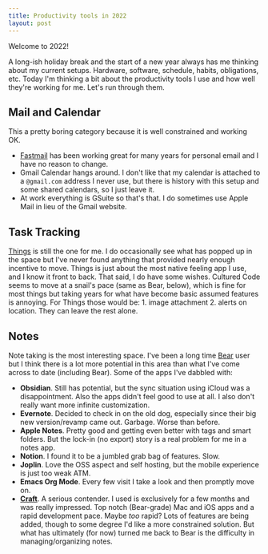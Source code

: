 ```yaml
---
title: Productivity tools in 2022
layout: post
---
```


Welcome to 2022!

A long-ish holiday break and the start of a new year always has me thinking about my current setups. Hardware, software, schedule, habits, obligations, etc. Today I'm thinking a bit about the productivity tools I use and how well they're working for me. Let's run through them.

## Mail and Calendar

This a pretty boring category because it is well constrained and working OK.

* [Fastmail](https://fastmail.com) has been working great for many years for personal email and I have no reason to change.
* Gmail Calendar hangs around. I don't like that my calendar is attached to a `@gmail.com` address I never use, but there is history with this setup and some shared calendars, so I just leave it.
* At work everything is GSuite so that's that. I do sometimes use Apple Mail in lieu of the Gmail website.

## Task Tracking

[Things](https://culturedcode.com/things/) is still the one for me. I do occasionally see what has popped up in the space but I've never found anything that provided nearly enough incentive to move. Things is just about the most native feeling app I use, and I know it front to back. That said, I do have some wishes. Cultured Code seems to move at a snail's pace (same as Bear, below), which is fine for most things but taking years for what have become basic assumed features is annoying. For
Things those would be: 1. image attachment 2. alerts on location. They can leave the rest alone.

## Notes

Note taking is the most interesting space. I've been a long time [Bear](https://bear.app/) user but I think there is a lot more potential in this area than what I've come across to date (including Bear). Some of the apps I've dabbled with:

* **Obsidian**. Still has potential, but the sync situation using iCloud was a disappointment. Also the apps didn't feel good to use at all. I also don't really want more infinite customization.
* **Evernote**. Decided to check in on the old dog, especially since their big new version/revamp came out. Garbage. Worse than before.
* **Apple Notes**. Pretty good and getting even better with tags and smart folders. But the lock-in (no export) story is a real problem for me in a notes app.
* **Notion**. I found it to be a jumbled grab bag of features. Slow.
* **Joplin**. Love the OSS aspect and self hosting, but the mobile experience is just too weak ATM.
* **Emacs Org Mode**. Every few visit I take a look and then promptly move on.
* **[Craft](https://www.craft.do/)**. A serious contender. I used is exclusively for a few months and was really impressed. Top notch (Bear-grade) Mac and iOS apps and a rapid development pace. Maybe _too_ rapid? Lots of features are being added, though to some degree I'd like a more constrained solution. But what has ultimately (for now) turned me back to Bear is the difficulty in managing/organizing notes.


